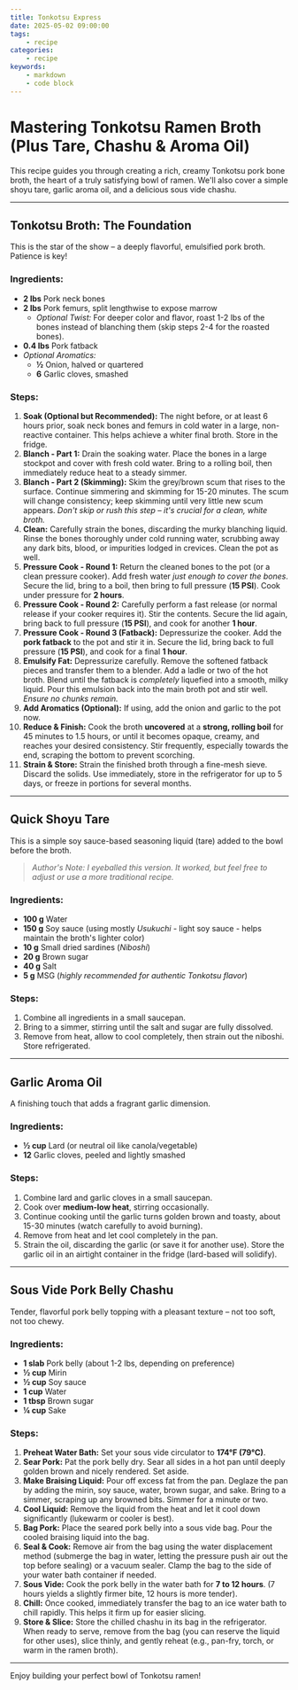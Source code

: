 ```yaml
---
title: Tonkotsu Express
date: 2025-05-02 09:00:00
tags:
    - recipe
categories:
    - recipe
keywords:
    - markdown
    - code block
---
```


# Mastering Tonkotsu Ramen Broth (Plus Tare, Chashu & Aroma Oil)

This recipe guides you through creating a rich, creamy Tonkotsu pork bone broth, the heart of a truly satisfying bowl of ramen. We'll also cover a simple shoyu tare, garlic aroma oil, and a delicious sous vide chashu.

---

## Tonkotsu Broth: The Foundation

This is the star of the show – a deeply flavorful, emulsified pork broth. Patience is key!

### Ingredients:

*   **2 lbs** Pork neck bones
*   **2 lbs** Pork femurs, split lengthwise to expose marrow
    *   *Optional Twist:* For deeper color and flavor, roast 1-2 lbs of the bones instead of blanching them (skip steps 2-4 for the roasted bones).
*   **0.4 lbs** Pork fatback
*   *Optional Aromatics:*
    *   **½** Onion, halved or quartered
    *   **6** Garlic cloves, smashed

### Steps:

1.  **Soak (Optional but Recommended):** The night before, or at least 6 hours prior, soak neck bones and femurs in cold water in a large, non-reactive container. This helps achieve a whiter final broth. Store in the fridge.
2.  **Blanch - Part 1:** Drain the soaking water. Place the bones in a large stockpot and cover with fresh cold water. Bring to a rolling boil, then immediately reduce heat to a steady simmer.
3.  **Blanch - Part 2 (Skimming):** Skim the grey/brown scum that rises to the surface. Continue simmering and skimming for 15-20 minutes. The scum will change consistency; keep skimming until very little new scum appears. *Don't skip or rush this step – it's crucial for a clean, white broth.*
4.  **Clean:** Carefully strain the bones, discarding the murky blanching liquid. Rinse the bones thoroughly under cold running water, scrubbing away any dark bits, blood, or impurities lodged in crevices. Clean the pot as well.
5.  **Pressure Cook - Round 1:** Return the cleaned bones to the pot (or a clean pressure cooker). Add fresh water *just enough to cover the bones*. Secure the lid, bring to a boil, then bring to full pressure (**15 PSI**). Cook under pressure for **2 hours**.
6.  **Pressure Cook - Round 2:** Carefully perform a fast release (or normal release if your cooker requires it). Stir the contents. Secure the lid again, bring back to full pressure (**15 PSI**), and cook for another **1 hour**.
7.  **Pressure Cook - Round 3 (Fatback):** Depressurize the cooker. Add the **pork fatback** to the pot and stir it in. Secure the lid, bring back to full pressure (**15 PSI**), and cook for a final **1 hour**.
8.  **Emulsify Fat:** Depressurize carefully. Remove the softened fatback pieces and transfer them to a blender. Add a ladle or two of the hot broth. Blend until the fatback is *completely* liquefied into a smooth, milky liquid. Pour this emulsion back into the main broth pot and stir well. *Ensure no chunks remain.*
9.  **Add Aromatics (Optional):** If using, add the onion and garlic to the pot now.
10. **Reduce & Finish:** Cook the broth **uncovered** at a **strong, rolling boil** for 45 minutes to 1.5 hours, or until it becomes opaque, creamy, and reaches your desired consistency. Stir frequently, especially towards the end, scraping the bottom to prevent scorching.
11. **Strain & Store:** Strain the finished broth through a fine-mesh sieve. Discard the solids. Use immediately, store in the refrigerator for up to 5 days, or freeze in portions for several months.

---

## Quick Shoyu Tare

This is a simple soy sauce-based seasoning liquid (tare) added to the bowl before the broth.

> *Author's Note: I eyeballed this version. It worked, but feel free to adjust or use a more traditional recipe.*

### Ingredients:

*   **100 g** Water
*   **150 g** Soy sauce (using mostly *Usukuchi* - light soy sauce - helps maintain the broth's lighter color)
*   **10 g** Small dried sardines (*Niboshi*)
*   **20 g** Brown sugar
*   **40 g** Salt
*   **5 g** MSG (*highly recommended for authentic Tonkotsu flavor*)

### Steps:

1.  Combine all ingredients in a small saucepan.
2.  Bring to a simmer, stirring until the salt and sugar are fully dissolved.
3.  Remove from heat, allow to cool completely, then strain out the niboshi. Store refrigerated.

---

## Garlic Aroma Oil

A finishing touch that adds a fragrant garlic dimension.

### Ingredients:

*   **½ cup** Lard (or neutral oil like canola/vegetable)
*   **12** Garlic cloves, peeled and lightly smashed

### Steps:

1.  Combine lard and garlic cloves in a small saucepan.
2.  Cook over **medium-low heat**, stirring occasionally.
3.  Continue cooking until the garlic turns golden brown and toasty, about 15-30 minutes (watch carefully to avoid burning).
4.  Remove from heat and let cool completely in the pan.
5.  Strain the oil, discarding the garlic (or save it for another use). Store the garlic oil in an airtight container in the fridge (lard-based will solidify).

---

## Sous Vide Pork Belly Chashu

Tender, flavorful pork belly topping with a pleasant texture – not too soft, not too chewy.

### Ingredients:

*   **1 slab** Pork belly (about 1-2 lbs, depending on preference)
*   **½ cup** Mirin
*   **½ cup** Soy sauce
*   **1 cup** Water
*   **1 tbsp** Brown sugar
*   **¼ cup** Sake

### Steps:

1.  **Preheat Water Bath:** Set your sous vide circulator to **174°F (79°C)**.
2.  **Sear Pork:** Pat the pork belly dry. Sear all sides in a hot pan until deeply golden brown and nicely rendered. Set aside.
3.  **Make Braising Liquid:** Pour off excess fat from the pan. Deglaze the pan by adding the mirin, soy sauce, water, brown sugar, and sake. Bring to a simmer, scraping up any browned bits. Simmer for a minute or two.
4.  **Cool Liquid:** Remove the liquid from the heat and let it cool down significantly (lukewarm or cooler is best).
5.  **Bag Pork:** Place the seared pork belly into a sous vide bag. Pour the cooled braising liquid into the bag.
6.  **Seal & Cook:** Remove air from the bag using the water displacement method (submerge the bag in water, letting the pressure push air out the top before sealing) or a vacuum sealer. Clamp the bag to the side of your water bath container if needed.
7.  **Sous Vide:** Cook the pork belly in the water bath for **7 to 12 hours**. (7 hours yields a slightly firmer bite, 12 hours is more tender).
8.  **Chill:** Once cooked, immediately transfer the bag to an ice water bath to chill rapidly. This helps it firm up for easier slicing.
9.  **Store & Slice:** Store the chilled chashu in its bag in the refrigerator. When ready to serve, remove from the bag (you can reserve the liquid for other uses), slice thinly, and gently reheat (e.g., pan-fry, torch, or warm in the ramen broth).

---

Enjoy building your perfect bowl of Tonkotsu ramen!
